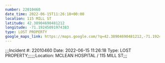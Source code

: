 ```yaml
---
number: 22010460
date_time: 2022-06-15T11:26:18+00:00
location: 115 MILL ST
latitude: 42.38904690481212
longitude: -71.19245091974383
type: LOST PROPERTY
google_maps_link: https://maps.google.com/?q=42.38904690481212,-71.19245091974383
---
```


;;;Incident #: 22010460   Date: 2022-06-15 11:26:18    Type: LOST PROPERTY;;;;;;Location: MCLEAN HOSPITAL / 115 MILL ST;;;
